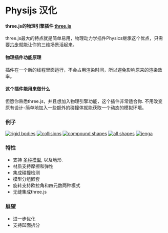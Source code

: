 Physijs 汉化
=======
#### three.js的物理引擎插件 [three.js](https://github.com/soulsheng/three.js)

three.js最大的特点就是简单易用，物理动力学插件Physics继承这个优点，只需要<a href="https://github.com/soulsheng/Physijs/wiki/Basic-Setup">六步</a>就能让你的三维场景活起来。

#### 物理插件功能原理
插件在一个新的线程里面运行，不会占用渲染时间，所以避免影响原来的渲染效率。

#### 这个插件能用来做什么
但愿你熟悉three.js，并且想加入物理引擎功能，这个插件非常适合你. 不用改变原有设计-简单地加入一些额外的碰撞体就能获取一个动态的模拟环境。

### 例子
[![rigid bodies](http://chandlerprall.github.com/Physijs/examples/body.jpg)](http://chandlerprall.github.com/Physijs/examples/body.html)
[![collisions](http://chandlerprall.github.com/Physijs/examples/collisions.jpg)](http://chandlerprall.github.com/Physijs/examples/collisions.html)
[![compound shapes](http://chandlerprall.github.com/Physijs/examples/compound.jpg)](http://chandlerprall.github.com/Physijs/examples/compound.html)
[![all shapes](http://chandlerprall.github.com/Physijs/examples/shapes.jpg)](http://chandlerprall.github.com/Physijs/examples/shapes.html)
[![jenga](http://chandlerprall.github.com/Physijs/examples/jenga.jpg)](http://chandlerprall.github.com/Physijs/examples/jenga.html)

### 特性
* 支持 [多种模型](https://github.com/soulsheng/Physijs/wiki/Basic-Shapes), 以及地形.
* 材质支持摩擦和弹性
* 集成碰撞检测
* 模型分组嵌套
* 旋转支持欧拉角和四元数两种模式
* 无缝集成three.js

### 展望
* 进一步优化
* 支持凹面拆分